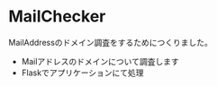 # MailChecker
<p>MailAddressのドメイン調査をするためにつくりました。</p>
 <ul>
    <li>Mailアドレスのドメインについて調査します</li>
    <li>Flaskでアプリケーションにて処理</li>
 </ul>
